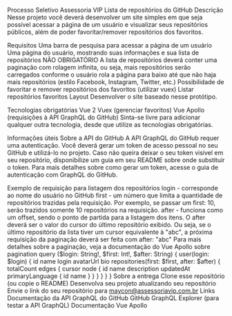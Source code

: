 Processo Seletivo Assessoria VIP
Lista de repositórios do GitHub
Descrição
Nesse projeto você deverá desenvolver um site simples em que seja possível acessar a página de um usuário e visualizar seus repositórios públicos, além de poder favoritar/remover repositórios dos favoritos.

Requisitos
 Uma barra de pesquisa para acessar a página de um usuário
 Uma página do usuário, mostrando suas informações e sua lista de repositórios
 NÃO OBRIGATÓRIO A lista de repositórios deverá conter uma paginação com rolagem infinita, ou seja, mais repositórios serão carregados conforme o usuário rola a página para baixo até que não haja mais repositórios (estilo Facebook, Instagram, Twitter, etc.)
 Possibilidade de favoritar e remover repositórios dos favoritos (utilizar vuex)
 Listar repositórios favoritos
Layout
Desenvolver o site baseado nesse protótipo.

Tecnologias obrigatórias
Vue 2
Vuex (gerenciar favoritos)
Vue Apollo (requisições à API GraphQL do GitHub)
Sinta-se livre para adicionar qualquer outra tecnologia, desde que utilize as tecnologias obrigatórias.

Informações úteis
Sobre a API do GitHub
A API GraphQL do GitHub requer uma autenticação. Você deverá gerar um token de acesso pessoal no seu GitHub e utilizá-lo no projeto.
Caso não queira deixar o seu token visível em seu repositório, disponibilize um guia em seu README sobre onde substituir o token.
Para mais detalhes sobre como gerar um token, acesse o guia de autenticação com GraphQL do GitHub.

Exemplo de requisição para listagem dos repositórios
login - corresponde ao nome do usuário no GitHub
first - um número que limita a quantidade de repositórios trazidas pela requisição. Por exemplo, se passar um first: 10, serão trazidos somente 10 repositórios na requisição.
after - funciona como um offset, sendo o ponto de partida para a listagem dos itens. O after deverá ser o valor do cursor do último repositório exibido. Ou seja, se o último repositório da lista tiver um cursor equivalente à "abc", a próxima requisição da paginação deverá ser feita com after: "abc"
Para mais detalhes sobre a paginação, veja a documentação do Vue Apollo sobre pagination
query ($login: String!, $first: Int!, $after: String) {
  user(login: $login) {
    id
    name
    login
    avatarUrl
    bio
    repositories(first: $first, after: $after) {
      totalCount
      edges {
        cursor
        node {
          id
          name
          description
          updatedAt
          primaryLanguage {
            id
            name
          }
        }
      }
    }
  }
}
Sobre a entrega
Clone esse repositório (ou copie o README)
Desenvolva seu projeto atualizando seu repositório
Envie o link do seu repositório para maycon@assessoriavip.com.br
Links
Documentação da API GraphQL do GitHub
GitHub GraphQL Explorer (para testar a API GraphQL)
Documentação Vue Apollo
